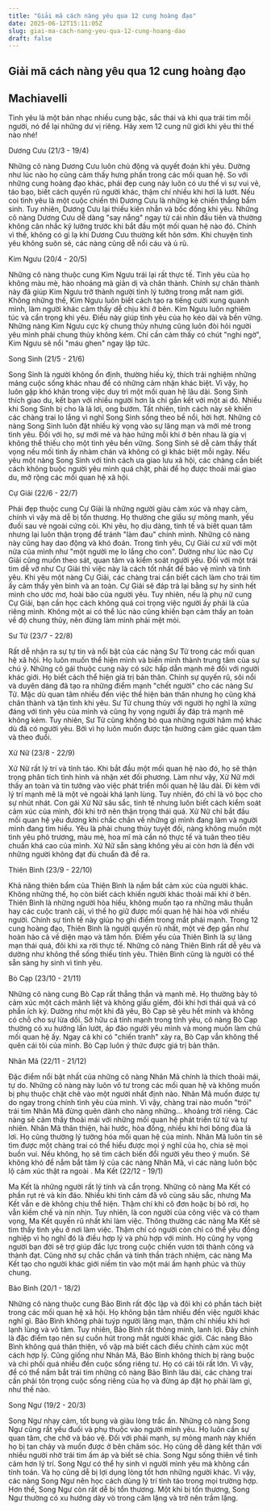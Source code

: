 ```yaml
---
title: "Giải mã cách nàng yêu qua 12 cung hoàng đạo"
date: 2025-06-12T15:11:05Z
slug: giai-ma-cach-nang-yeu-qua-12-cung-hoang-dao
draft: false
---
```


## Giải mã cách nàng yêu qua 12 cung hoàng đạo

## Machiavelli

Tình yêu là một bản nhạc nhiều cung bậc, sắc thái và khi qua trái tim mỗi người, nó để lại những dư vị riêng. 
Hãy xem 12 cung nữ giới khi yêu thì thế nào nhé!

Dương Cưu (21/3 - 19/4)

Những cô nàng Dương Cưu luôn chủ động và quyết đoán khi yêu. Dường như lúc nào họ cũng cảm thấy hưng phấn trong các mối quan hệ. So với những cung hoàng đạo khác, phái đẹp cung này luôn có ưu thế vì sự vui vẻ, táo bạo, biết cách quyến rũ người khác, thậm chí nhiều khi hơi lả lướt. Nếu coi tình yêu là một cuộc chiến thì Dương Cưu là những kẻ chiến thắng bẩm sinh.
Tuy nhiên, Dương Cưu lại thiếu kiên nhẫn và bốc đồng khi yêu. Những cô nàng Dương Cưu dễ dàng "say nắng" ngay từ cái nhìn đầu tiên và thường không cân nhắc kỹ lưỡng trước khi bắt đầu một mối quan hệ nào đó. Chính vì thế, không có gì lạ khi Dương Cưu thường kết hôn sớm. Khi chuyện tình yêu không suôn sẻ, các nàng cũng dễ nổi cáu và ủ rũ.

Kim Ngưu (20/4 - 20/5)

Những cô nàng thuộc cung Kim Ngưu trái lại rất thực tế. Tình yêu của họ không màu mè, hào nhoáng mà giản dị và chân thành. Chính sự chân thành này đã giúp Kim Ngưu trở thành người tình lý tưởng trong mắt nam giới. Không những thế, Kim Ngưu luôn biết cách tạo ra tiếng cười xung quanh mình, làm người khác cảm thấy dễ chịu khi ở bên. 
Kim Ngưu luôn nghiêm túc và cẩn trọng khi yêu. Điều này giúp tình yêu của họ kéo dài và bền vững. Những nàng Kim Ngưu cực kỳ chung thủy nhưng cũng luôn đòi hỏi người yêu mình phải chung thủy không kém. Chỉ cần cảm thấy có chút "nghi ngờ", Kim Ngưu sẽ nổi "máu ghen" ngay lập tức.

Song Sinh (21/5 - 21/6)

Song Sinh là người không ổn định, thường hiếu kỳ, thích trải nghiệm những mảng cuộc sống khác nhau để có những cảm nhận khác biệt. Vì vậy, họ luôn gặp khó khăn trong việc duy trì một mối quan hệ lâu dài. Song Sinh thích giao du, kết bạn với nhiều người hơn là chỉ gắn kết với một ai đó. Nhiều khi Song Sinh bị cho là lả lơi, ong bướm. Tất nhiên, tính cách này sẽ khiến các chàng trai lo lắng vì nghĩ Song Sinh sống theo bề nổi, hời hợt.
Những cô nàng Song Sinh luôn đặt nhiều kỳ vọng vào sự lãng mạn và mới mẻ trong tình yêu. Đối với họ, sự mới mẻ và hào hứng mỗi khi ở bên nhau là gia vị không thể thiếu cho một tình yêu bền vững. Song Sinh sẽ dễ cảm thấy thất vọng nếu mối tình ấy nhàm chán và không có gì khác biệt mỗi ngày. Nếu yêu một nàng Song Sinh với tính cách ưa giao lưu xã hội, các chàng cần biết cách không buộc người yêu mình quá chặt, phải để họ được thoải mái giao du, mở rộng các mối quan hệ xã hội.

Cự Giải (22/6 - 22/7)

Phái đẹp thuộc cung Cự Giải là những người giàu cảm xúc và nhạy cảm, chính vì vậy mà dễ bị tổn thương. Họ thường che giấu sự mỏng manh, yếu đuối sau vẻ ngoài cứng cỏi. Khi yêu, họ dịu dàng, tinh tế và biết quan tâm nhưng lại luôn thận trọng để tránh "làm đau" chính mình. Những cô nàng này cũng hay dao động và khó đoán. 
Trong tình yêu, Cự Giải cư xử với một nửa của mình như "một người mẹ lo lắng cho con". Dường như lúc nào Cự Giải cũng muốn theo sát, quan tâm và kiểm soát người yêu. Đối với một trái tim dễ vỡ như Cự Giải thì việc này là cách tốt nhất để bảo vệ mình và tình yêu. 
Khi yêu một nàng Cự Giải, các chàng trai cần biết cách làm cho trái tim ấy cảm thấy yên bình và an toàn. Cự Giải sẽ đáp trả lại bằng sự hy sinh hết mình cho ước mơ, hoài bão của người yêu.
Tuy nhiên, nếu là phụ nữ cung Cự Giải, bạn cần học cách không quá coi trọng việc người ấy phải là của riêng mình. Không một ai có thể lúc nào cũng khiến bạn cảm thấy an toàn về độ chung thủy, nên đừng làm mình phải mệt mỏi.

Sư Tử (23/7 - 22/8)

Rất dễ nhận ra sự tự tin và nổi bật của các nàng Sư Tử trong các mối quan hệ xã hội. Họ luôn muốn thể hiện mình và biến mình thành trung tâm của sự chú ý. Những cô gái thuộc cung này có sức hấp dẫn mạnh mẽ đối với người khác giới. Họ biết cách thể hiện giá trị bản thân. Chính sự quyến rũ, sôi nổi và duyên dáng đã tạo ra những điểm mạnh "chết người" cho các nàng Sư Tử. 
Mặc dù quan tâm nhiều đến việc thể hiện bản thân nhưng họ cũng khá chân thành và tận tình khi yêu. Sư Tử chung thủy với người họ nghĩ là xứng đáng với tình yêu của mình và cũng hy vọng người ấy đáp trả mạnh mẽ không kém. Tuy nhiên, Sư Tử cũng không bỏ qua những người hâm mộ khác dù đã có người yêu. Bởi vì họ luôn muốn được tận hưởng cảm giác quan tâm và theo đuổi.

Xử Nữ (23/8 - 22/9)

Xử Nữ rất lý trí và tỉnh táo. Khi bắt đầu một mối quan hệ nào đó, họ sẽ thận trọng phân tích tình hình và nhận xét đối phương. Làm như vậy, Xử Nữ mới thấy an toàn và tin tưởng vào việc phát triển mối quan hệ lâu dài.
Đi kèm với lý trí mạnh mẽ là một vẻ ngoài khá lạnh lùng. Tuy nhiên, đó chỉ là vỏ bọc cho sự nhút nhát. Con gái Xử Nữ sâu sắc, tinh tế nhưng luôn biết cách kiểm soát cảm xúc của mình, đôi khi trở nên thận trọng thái quá. Xử Nữ chỉ bắt đầu mối quan hệ yêu đương khi chắc chắn về những gì mình đang làm và người mình đang tìm hiểu. 
Yêu là phải chung thủy tuyệt đối, nàng không muốn một tình yêu phô trương, màu mè, hoa mĩ mà cần nó thực tế và tuân theo tiêu chuẩn khá cao của mình. Xử Nữ sẵn sàng không yêu ai còn hơn là đến với những người không đạt đủ chuẩn đã đề ra.

Thiên Bình (23/9 - 22/10)

Khả năng thiên bẩm của Thiên Bình là nắm bắt cảm xúc của người khác. Không những thế, họ còn biết cách khiến người khác thoải mái khi ở bên. Thiên Bình là những người hòa hiếu, không muốn tạo ra những mâu thuẫn hay các cuộc tranh cãi, vì thế họ giữ được mối quan hệ hài hòa với nhiều người. Chính sự tinh tế này giúp họ ghi điểm trong mắt phái mạnh. 
Trong 12 cung hoàng đạo, Thiên Bình là người quyến rũ nhất, một vẻ đẹp gần như hoàn hảo cả về diện mạo và tâm hồn.
Điểm yếu của Thiên Bình là sự lãng mạn thái quá, đôi khi xa rời thực tế. Những cô nàng Thiên Bình rất dễ yêu và dường như không thể sống thiếu tính yêu. Thiên Bình cũng là người có thể sẵn sàng hy sinh vì tình yêu.

Bò Cạp (23/10 - 21/11)

Những cô nàng cung Bò Cạp rất thẳng thắn và mạnh mẽ. Họ thường bày tỏ cảm xúc một cách mãnh liệt và không giấu giếm, đôi khi hơi thái quá và có phần ích kỷ. Dường như một khi đã yêu, Bò Cạp sẽ yêu hết mình và không có chỗ cho sự lừa dối. 
Sở hữu cá tính mạnh trong tính yêu, cô nàng Bò Cạp thường có xu hướng lấn lướt, áp đảo người yêu mình và mong muốn làm chủ mối quan hệ ấy. Ngay cả khi có "chiến tranh" xảy ra, Bò Cạp vẫn không thể quên cái tôi của mình. Bò Cạp luôn ý thức được giá trị bản thân. 

Nhân Mã (22/11 - 21/12)

Đặc điểm nổi bật nhất của những cô nàng Nhân Mã chính là thích thoải mái, tự do. Những cô nàng này luôn vô tư trong các mối quan hệ và không muốn bị phụ thuộc chặt chẽ vào một người nhất định nào. Nhân Mã muốn được tự do ngay trong chính tình yêu của mình. Vì vậy, chàng trai nào muốn "trói" trái tim Nhân Mã đừng quên dành cho nàng những... khoảng trời riêng. Các nàng sẽ cảm thấy thoải mái với những mối quan hệ phát triển từ từ và tự nhiên.
Nhân Mã thân thiện, hài hước, hòa đồng, nhiều khi hơi bông đùa lả lơi. Họ cũng thường lý tưởng hóa mối quan hệ của mình. Nhân Mã luôn tin sẽ tìm được một chàng trai có thể hiểu được mọi ý nghĩ của họ, chia sẻ mọi buồn vui. Nếu không, họ sẽ tìm cách biến đổi người yêu theo ý muốn. Sẽ không khó để nắm bắt tâm lý của các nàng Nhân Mã, vì các nàng luôn bộc lộ cảm xúc thật ra ngoài
.
Ma Kết (22/12 - 19/1)

Ma Kết là những người rất lý tính và cẩn trọng. Những cô nàng Ma Kết có phần rụt rè và kín đáo. Nhiều khi tình cảm đã vô cùng sâu sắc, nhưng Ma Kết vẫn e dè không chịu thể hiện. Thậm chí khi cô đơn hoặc bị bỏ rơi, họ vẫn kiềm chế và nín nhịn. 
Tuy nhiên, là con người của công việc và có tham vọng, Ma Kết quyến rũ nhất khi làm việc. Thông thường các nàng Ma Kết sẽ tìm thấy tình yêu ở nơi làm việc. Thậm chí có người còn chỉ có thể yêu đồng nghiệp vì họ nghĩ đó là điều hợp lý và phù hợp với mình. 
Họ cũng hy vọng người bạn đời sẽ trợ giúp đắc lực trong cuộc chiến vươn tới thành công và thành đạt. Cũng nhờ sự chắc chắn và tinh thần trách nhiệm, các nàng Ma Kết tạo cho người khác giới niềm tin vào một mái ấm hạnh phúc và thủy chung.

Bảo Bình (20/1 - 18/2)

Những cô nàng thuộc cung Bảo Bình rất độc lập và đôi khi có phần tách biệt trong các mối quan hệ xã hội. Họ không bận tâm nhiều đến việc người khác nghĩ gì. Bảo Bình không phải tuýp người lãng mạn, thậm chí nhiều khi hơi lạnh lùng và vô tâm.
Tuy nhiên, Bảo Bình rất thông minh, lanh lợi. Đây chính là đặc điểm tạo nên sự cuốn hút trong mắt người khác giới. Các nàng Bảo Bình không quá thân thiện, vồ vập mà biết cách điều chỉnh cảm xúc một cách hợp lý.
Cũng giống như Nhân Mã, Bảo Bình không thích bị ràng buộc và chi phối quá nhiều đến cuộc sống riêng tư. Họ có cái tôi rất lớn. Vì vậy, để có thể nắm bắt trái tim những cô nàng Bảo Bình lâu dài, các chàng trai cần phải tôn trọng cuộc sống riêng của họ và đừng áp đặt họ phải làm gì, như thế nào. 

Song Ngư (19/2 - 20/3)

Song Ngư nhạy cảm, tốt bụng và giàu lòng trắc ẩn. Những cô nàng Song Ngư cũng rất yếu đuối và phụ thuộc vào người mình yêu. Họ luôn cần sự quan tâm, che chở và bảo vệ. Đối với phái mạnh, sự mỏng manh này khiến họ bị tan chảy và muốn được ở bên chăm sóc. Họ cũng dễ dàng kết thân với nhiều người nhờ trái tim ấm áp và biết sẻ chia.
Song Ngư sống thiên về tình cảm hơn lý trí. Song Ngư có thể hy sinh vì người mình yêu mà không cần tính toán. Và họ cũng dễ bị lợi dụng lòng tốt hơn những người khác. Vì vậy, các nàng Song Ngư nên học cách dùng lý trí tỉnh táo trong mọi trường hợp. 
Hơn thế, Song Ngư còn rất dễ bị tổn thương. Một khi bị tổn thương, Song Ngư thường có xu hướng dày vò trong câm lặng và trở nên trầm lặng.